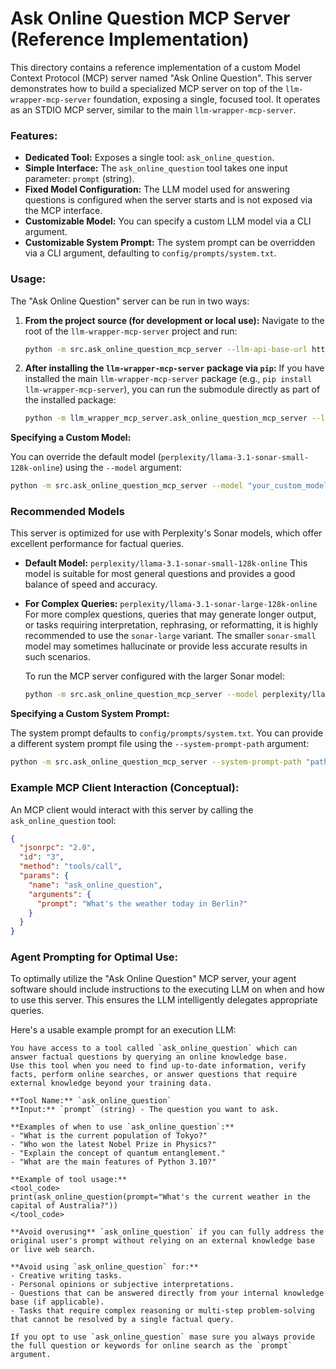 # Ask Online Question MCP Server (Reference Implementation)

This directory contains a reference implementation of a custom Model Context Protocol (MCP) server named "Ask Online Question". This server demonstrates how to build a specialized MCP server on top of the `llm-wrapper-mcp-server` foundation, exposing a single, focused tool. It operates as an STDIO MCP server, similar to the main `llm-wrapper-mcp-server`.

### Features:
*   **Dedicated Tool:** Exposes a single tool: `ask_online_question`.
*   **Simple Interface:** The `ask_online_question` tool takes one input parameter: `prompt` (string).
*   **Fixed Model Configuration:** The LLM model used for answering questions is configured when the server starts and is not exposed via the MCP interface.
*   **Customizable Model:** You can specify a custom LLM model via a CLI argument.
*   **Customizable System Prompt:** The system prompt can be overridden via a CLI argument, defaulting to `config/prompts/system.txt`.

### Usage:

The "Ask Online Question" server can be run in two ways:

1.  **From the project source (for development or local use):**
    Navigate to the root of the `llm-wrapper-mcp-server` project and run:
    ```bash
    python -m src.ask_online_question_mcp_server --llm-api-base-url https://api.openrouter.ai/api/v1
    ```

2.  **After installing the `llm-wrapper-mcp-server` package via `pip`:**
    If you have installed the main `llm-wrapper-mcp-server` package (e.g., `pip install llm-wrapper-mcp-server`), you can run the submodule directly as part of the installed package:
    ```bash
    python -m llm_wrapper_mcp_server.ask_online_question_mcp_server --llm-api-base-url https://api.openrouter.ai/api/v1
    ```

**Specifying a Custom Model:**

You can override the default model (`perplexity/llama-3.1-sonar-small-128k-online`) using the `--model` argument:

```bash
python -m src.ask_online_question_mcp_server --model "your_custom_model_name" --llm-api-base-url https://api.openrouter.ai/api/v1
```

### Recommended Models

This server is optimized for use with Perplexity's Sonar models, which offer excellent performance for factual queries.

*   **Default Model:** `perplexity/llama-3.1-sonar-small-128k-online`
    This model is suitable for most general questions and provides a good balance of speed and accuracy.

*   **For Complex Queries:** `perplexity/llama-3.1-sonar-large-128k-online`
    For more complex questions, queries that may generate longer output, or tasks requiring interpretation, rephrasing, or reformatting, it is highly recommended to use the `sonar-large` variant. The smaller `sonar-small` model may sometimes hallucinate or provide less accurate results in such scenarios.

    To run the MCP server configured with the larger Sonar model:

    ```bash
    python -m src.ask_online_question_mcp_server --model perplexity/llama-3.1-sonar-large-128k-online --llm-api-base-url https://api.openrouter.ai/api/v1
    ```

**Specifying a Custom System Prompt:**

The system prompt defaults to `config/prompts/system.txt`. You can provide a different system prompt file using the `--system-prompt-path` argument:

```bash
python -m src.ask_online_question_mcp_server --system-prompt-path "path/to/your/custom_prompt.txt" --llm-api-base-url https://api.openrouter.ai/api/v1
```

### Example MCP Client Interaction (Conceptual):

An MCP client would interact with this server by calling the `ask_online_question` tool:

```json
{
  "jsonrpc": "2.0",
  "id": "3",
  "method": "tools/call",
  "params": {
    "name": "ask_online_question",
    "arguments": {
      "prompt": "What's the weather today in Berlin?"
    }
  }
}
```

### Agent Prompting for Optimal Use:

To optimally utilize the "Ask Online Question" MCP server, your agent software should include instructions to the executing LLM on when and how to use this server. This ensures the LLM intelligently delegates appropriate queries.

Here's a usable example prompt for an execution LLM:

```
You have access to a tool called `ask_online_question` which can answer factual questions by querying an online knowledge base.
Use this tool when you need to find up-to-date information, verify facts, perform online searches, or answer questions that require external knowledge beyond your training data.

**Tool Name:** `ask_online_question`
**Input:** `prompt` (string) - The question you want to ask.

**Examples of when to use `ask_online_question`:**
- "What is the current population of Tokyo?"
- "Who won the latest Nobel Prize in Physics?"
- "Explain the concept of quantum entanglement."
- "What are the main features of Python 3.10?"

**Example of tool usage:**
<tool_code>
print(ask_online_question(prompt="What's the current weather in the capital of Australia?"))
</tool_code>

**Avoid overusing** `ask_online_question` if you can fully address the original user's prompt without relying on an external knowledge base or live web search.

**Avoid using `ask_online_question` for:**
- Creative writing tasks.
- Personal opinions or subjective interpretations.
- Questions that can be answered directly from your internal knowledge base (if applicable).
- Tasks that require complex reasoning or multi-step problem-solving that cannot be resolved by a single factual query.

If you opt to use `ask_online_question` mase sure you always provide the full question or keywords for online search as the `prompt` argument.
```
